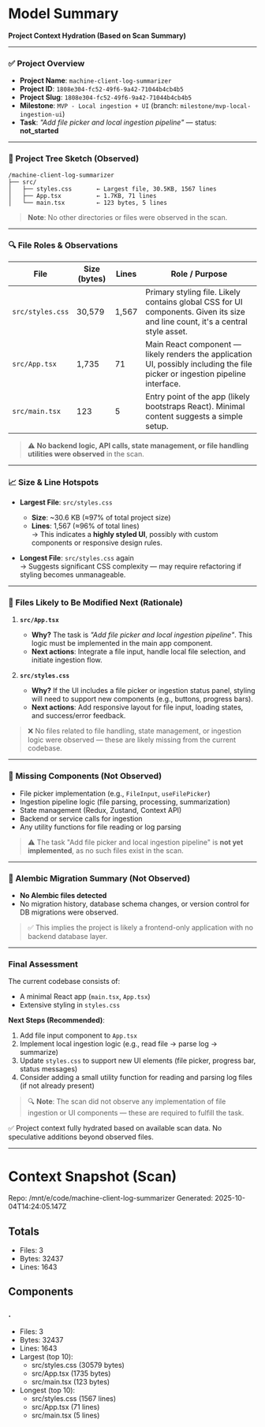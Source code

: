 # Model Summary

**Project Context Hydration (Based on Scan Summary)**

---

### ✅ Project Overview  
- **Project Name**: `machine-client-log-summarizer`  
- **Project ID**: `1808e304-fc52-49f6-9a42-71044b4cb4b5`  
- **Project Slug**: `1808e304-fc52-49f6-9a42-71044b4cb4b5`  
- **Milestone**: `MVP - Local ingestion + UI` (branch: `milestone/mvp-local-ingestion-ui`)  
- **Task**: *"Add file picker and local ingestion pipeline"* — status: **not_started**  

---

### 📁 Project Tree Sketch (Observed)

```
/machine-client-log-summarizer
├── src/
│   ├── styles.css       ← Largest file, 30.5KB, 1567 lines
│   ├── App.tsx          ← 1.7KB, 71 lines
│   └── main.tsx         ← 123 bytes, 5 lines
```

> **Note**: No other directories or files were observed in the scan.

---

### 🔍 File Roles & Observations

| File | Size (bytes) | Lines | Role / Purpose |
|------|--------------|-------|----------------|
| `src/styles.css` | 30,579 | 1,567 | Primary styling file. Likely contains global CSS for UI components. Given its size and line count, it's a central style asset. |
| `src/App.tsx` | 1,735 | 71 | Main React component — likely renders the application UI, possibly including the file picker or ingestion pipeline interface. |
| `src/main.tsx` | 123 | 5 | Entry point of the app (likely bootstraps React). Minimal content suggests a simple setup. |

> ⚠️ **No backend logic, API calls, state management, or file handling utilities were observed** in the scan.

---

### 📈 Size & Line Hotspots

- **Largest File**: `src/styles.css`  
  - **Size**: ~30.6 KB (≈97% of total project size)  
  - **Lines**: 1,567 (≈96% of total lines)  
  → This indicates a **highly styled UI**, possibly with custom components or responsive design rules.

- **Longest File**: `src/styles.css` again  
  → Suggests significant CSS complexity — may require refactoring if styling becomes unmanageable.

---

### 🚀 Files Likely to Be Modified Next (Rationale)

1. **`src/App.tsx`**  
   - **Why?** The task is *"Add file picker and local ingestion pipeline"*. This logic must be implemented in the main app component.  
   - **Next actions**: Integrate a file input, handle local file selection, and initiate ingestion flow.

2. **`src/styles.css`**  
   - **Why?** If the UI includes a file picker or ingestion status panel, styling will need to support new components (e.g., buttons, progress bars).  
   - **Next actions**: Add responsive layout for file input, loading states, and success/error feedback.

> ❌ No files related to file handling, state management, or ingestion logic were observed — these are likely missing from the current codebase.  

---

### 🚨 Missing Components (Not Observed)

- File picker implementation (e.g., `FileInput`, `useFilePicker`)  
- Ingestion pipeline logic (file parsing, processing, summarization)  
- State management (Redux, Zustand, Context API)  
- Backend or service calls for ingestion  
- Any utility functions for file reading or log parsing  

> ⚠️ The task "Add file picker and local ingestion pipeline" is **not yet implemented**, as no such files exist in the scan.

---

### 📂 Alembic Migration Summary (Not Observed)

- **No Alembic files detected**  
- No migration history, database schema changes, or version control for DB migrations were observed.  

> ✅ This implies the project is likely a frontend-only application with no backend database layer.

---

### Final Assessment

The current codebase consists of:
- A minimal React app (`main.tsx`, `App.tsx`)
- Extensive styling in `styles.css`

**Next Steps (Recommended)**:
1. Add file input component to `App.tsx`  
2. Implement local ingestion logic (e.g., read file → parse log → summarize)  
3. Update `styles.css` to support new UI elements (file picker, progress bar, status messages)  
4. Consider adding a small utility function for reading and parsing log files (if not already present)

> 🔍 **Note**: The scan did not observe any implementation of file ingestion or UI components — these are required to fulfill the task.

✅ Project context fully hydrated based on available scan data. No speculative additions beyond observed files.

---

# Context Snapshot (Scan)

Repo: /mnt/e/code/machine-client-log-summarizer
Generated: 2025-10-04T14:24:05.147Z

## Totals
- Files: 3
- Bytes: 32437
- Lines: 1643

## Components
### .
- Files: 3
- Bytes: 32437
- Lines: 1643
- Largest (top 10):
  - src/styles.css (30579 bytes)
  - src/App.tsx (1735 bytes)
  - src/main.tsx (123 bytes)
- Longest (top 10):
  - src/styles.css (1567 lines)
  - src/App.tsx (71 lines)
  - src/main.tsx (5 lines)

